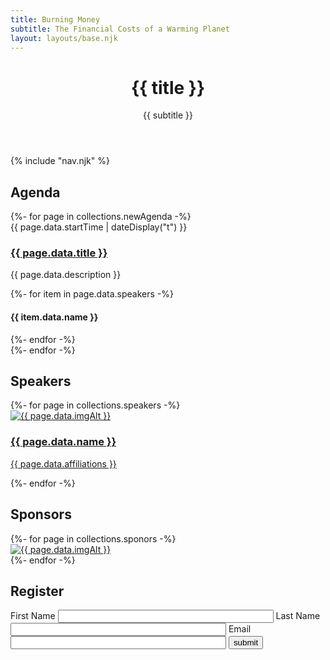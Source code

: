 ```yaml
---
title: Burning Money
subtitle: The Financial Costs of a Warming Planet
layout: layouts/base.njk
---
```


<div class="hero">
	<header>
		<h1>{{ title }}</h1>
		<p>{{ subtitle }}</p>
	</header>
	{% include "nav.njk" %}
</div>

<div class="wrapper">
	<section class="agenda">
		<h2>Agenda</h2>
		{%- for page in collections.newAgenda -%}
			<article>
				<time class="event-time" datetime="{{ page.data.startTime }}">{{ page.data.startTime | dateDisplay("t") }}</time>
				<h3><a href="{{ page.url }}">{{ page.data.title }}</a></h3>
				<p class="event-description">{{ page.data.description }}</p>
				{%- for item in page.data.speakers -%}
				<div class="speaker">
					<h4>{{ item.data.name }}</h4>
				</div>
				{%- endfor -%}
				</article>
		{%- endfor -%}
	</section>
</div>

<div class="wrapper">
	<section class="speakers">
		<h2>Speakers</h2>
		{%- for page in collections.speakers -%}
		  <article>
		    <a href="{{ page.url }}">
		      	<img src="../images/{{ page.data.img }}" alt="{{ page.data.imgAlt }}">
		      	<h3>{{ page.data.name }}</h3>
				<p>{{ page.data.affiliations }}</p>
		    </a>
		  </article>
		{%- endfor -%}
	</section>
</div>

<div class="wrapper">
	<section class="sponsors">
		<h2>Sponsors</h2>
		{%- for page in collections.sponors -%}
		  <article>
		    <a href="{{ page.data.url }}">
		      <img src="../images/{{ page.data.img }}" alt="{{ page.data.imgAlt }}">
		    </a>
		  </article>
		{%- endfor -%}
	</section>
</div>

<div class="wrapper">
	<section class="register">
		<h2>Register</h2>
		<form>
			<label for="first-name">First Name</label>
			<input type="text" name="fname" value="" size="40" id="first-name" aria required="true" aria-invalid="false" />
			<label for="flast-name">Last Name</label>
			<input type="text" name="lname" value="" size="40" id="last-name" aria required="true" aria-invalid="false" />
			<label for="e-mail">Email</label>
			<input type="email" name="email" value="" size="40" id="e-mail" aria-required="true" aria-invalid="false" />
			<input type="submit" name="sumbit" value="submit" size="40" id="e-mail" aria-required="true" aria-invalid="false" />
		</form>
	</section>
</div>
